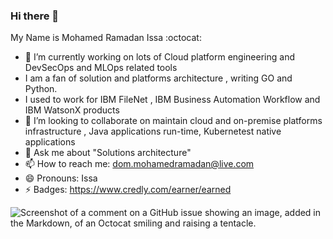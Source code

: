 ### Hi there 👋 

My Name is Mohamed Ramadan Issa :octocat:

- 🔭 I’m currently working on lots of Cloud platform engineering and DevSecOps and MLOps related tools
- I am a fan of solution and platforms architecture , writing GO and Python.
- I used to work for IBM FileNet , IBM Business Automation Workflow and IBM WatsonX products
- 👯 I’m looking to collaborate on maintain cloud and on-premise platforms infrastructure , Java applications run-time, Kubernetest native applications
- 💬 Ask me about "Solutions architecture"
- 📫 How to reach me: dom.mohamedramadan@live.com
- 😄 Pronouns: Issa
- ⚡ Badges: https://www.credly.com/earner/earned

![Screenshot of a comment on a GitHub issue showing an image, added in the Markdown, of an Octocat smiling and raising a tentacle.](https://myoctocat.com/assets/images/base-octocat.svg)
